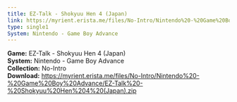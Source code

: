 ```yaml
---
title: EZ-Talk - Shokyuu Hen 4 (Japan)
link: https://myrient.erista.me/files/No-Intro/Nintendo%20-%20Game%20Boy%20Advance/EZ-Talk%20-%20Shokyuu%20Hen%204%20(Japan).zip
type: single1
System: Nintendo - Game Boy Advance
---
```

<b>Game:</b> EZ-Talk - Shokyuu Hen 4 (Japan)<br>
<b>System:</b> Nintendo - Game Boy Advance<br>
<b>Collection:</b> No-Intro<br>
<b>Download:</b> https://myrient.erista.me/files/No-Intro/Nintendo%20-%20Game%20Boy%20Advance/EZ-Talk%20-%20Shokyuu%20Hen%204%20(Japan).zip